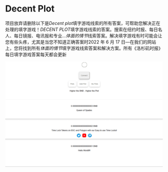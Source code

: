 # Decent Plot

项目放弃请删除以下是*Decent plot*填字游戏线索的所有答案，可帮助您解决正在处理的填字游戏！*DECENT PLOT*填字游戏线索的答案。搜索在纽约时报、每日名人、每日镜报、电讯报和专业...*体面的情节*线索答案。解决填字游戏有时可能会让您有些头疼，尤其是当您不知道正确答案时2022 年 6 月 17 日—在我们的网站上，您将找到所有*体面的情节*填字游戏线索答案和解决方案。所有《洛杉矶时报》每日填字游戏答案每天都会更新

![1](1.png)
